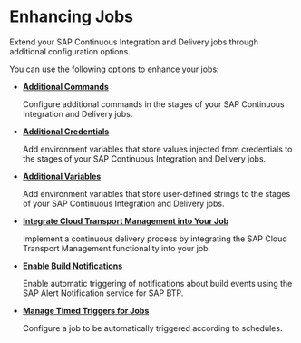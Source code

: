 <!-- loiod581ab5f93354221b584f8e582f4f2b1 -->

# Enhancing Jobs

Extend your SAP Continuous Integration and Delivery jobs through additional configuration options.

You can use the following options to enhance your jobs:

-   [**Additional Commands**](additional-commands-c05a252.md)

    Configure additional commands in the stages of your SAP Continuous Integration and Delivery jobs.

-   [**Additional Credentials**](additional-credentials-af2d1a2.md)

    Add environment variables that store values injected from credentials to the stages of your SAP Continuous Integration and Delivery jobs.

-   [**Additional Variables**](additional-variables-74fe540.md)

    Add environment variables that store user-defined strings to the stages of your SAP Continuous Integration and Delivery jobs.

-   [**Integrate Cloud Transport Management into Your Job**](integrate-cloud-transport-management-into-your-job-a0f029b.md)

    Implement a continuous delivery process by integrating the SAP Cloud Transport Management functionality into your job.

-   [**Enable Build Notifications**](enable-build-notifications-de2a6e3.md)

    Enable automatic triggering of notifications about build events using the SAP Alert Notification service for SAP BTP.

-   [**Manage Timed Triggers for Jobs**](manage-timed-triggers-for-jobs-3cd830e.md#loio3cd830ec08644e52b47cc3274732aacd)

    Configure a job to be automatically triggered according to schedules.


